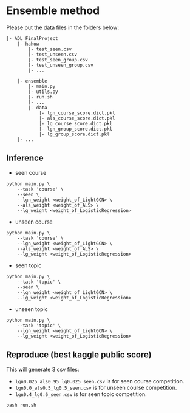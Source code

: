 # Ensemble method
Please put the data files in the folders below:
```
|- ADL_FinalProject
    |- hahow
        |- test_seen.csv
        |- test_unseen.csv
        |- test_seen_group.csv
        |- test_unseen_group.csv
        |- ...

    |- ensemble
        |- main.py
        |- utils.py
        |- run.sh
        |- ...
        |- data
            |- lgn_course_score.dict.pkl
            |- als_course_score.dict.pkl
            |- lg_course_score.dict.pkl
            |- lgn_group_score.dict.pkl
            |- lg_group_score.dict.pkl
    |- ...
```
            
## Inference
- seen course
```
python main.py \
    --task 'course' \
    --seen \
    --lgn_weight <weight_of_LightGCN> \
    --als_weight <weight_of_ALS> \
    --lg_weight <weight_of_LogisticRegression>
```

- unseen course
```
python main.py \
    --task 'course' \
    --lgn_weight <weight_of_LightGCN> \
    --als_weight <weight_of_ALS> \
    --lg_weight <weight_of_LogisticRegression>
```

- seen topic
```
python main.py \
    --task 'topic' \
    --seen \
    --lgn_weight <weight_of_LightGCN> \
    --lg_weight <weight_of_LogisticRegression>
```

- unseen topic
```
python main.py \
    --task 'topic' \
    --lgn_weight <weight_of_LightGCN> \
    --lg_weight <weight_of_LogisticRegression>
```

## Reproduce (best kaggle public score)
This will generate 3 csv files: 
- `lgn0.025_als0.95_lg0.025_seen.csv` is for seen course competition.
- `lgn0.0_als0.5_lg0.5_seen.csv` is for unseen course competition.
- `lgn0.4_lg0.6_seen.csv` is for seen topic competition.

```
bash run.sh
```
